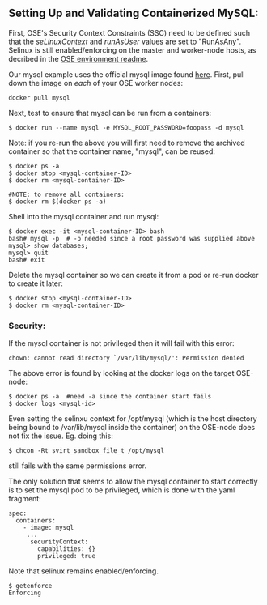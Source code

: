 ## Setting Up and Validating Containerized MySQL:

First, OSE's Security Context Constraints (SSC) need to be defined such that the *seLinuxContext* and *runAsUser* values are set to "RunAsAny". Selinux is still enabled/enforcing on the master and worker-node hosts, as decribed in the [OSE environment readme](ENV.md).

Our mysql example uses the official mysql image found [here](https://hub.docker.com/_/mysql/). First, pull down the image on *each* of your OSE worker nodes:

```
docker pull mysql
```

Next, test to ensure that mysql can be run from a containers:

```
$ docker run --name mysql -e MYSQL_ROOT_PASSWORD=foopass -d mysql
```

Note: if you re-run the above you will first need to remove the archived container so that the container name, "mysql", can be reused:

```
$ docker ps -a
$ docker stop <mysql-container-ID>
$ docker rm <mysql-container-ID>

#NOTE: to remove all containers:
$ docker rm $(docker ps -a)
```

Shell into the mysql container and run mysql:

```
$ docker exec -it <mysql-container-ID> bash
bash# mysql -p  # -p needed since a root password was supplied above
mysql> show databases;
mysql> quit
bash# exit
```

Delete the mysql container so we can create it from a pod or re-run docker to create it later:

```
$ docker stop <mysql-container-ID>
$ docker rm <mysql-container-ID>
```

### Security:
If the mysql container is not privileged then it will fail with this error:

```
chown: cannot read directory `/var/lib/mysql/': Permission denied
```

The above error is found by looking at the docker logs on the target OSE-node:

```
$ docker ps -a  #need -a since the container start fails
$ docker logs <mysql-id>
```

Even setting the selinxu context for /opt/mysql (which is the host directory being bound to /var/lib/mysql inside the container) on the OSE-node does not fix the issue. Eg. doing this:

```
$ chcon -Rt svirt_sandbox_file_t /opt/mysql
```
still fails with the same permissions error.

The only solution that seems to allow the mysql container to start correctly is to set the mysql pod to be privileged, which is done with the yaml fragment:

```
spec:
  containers:
    - image: mysql
     ...
      securityContext:
        capabilities: {}
        privileged: true
```

Note that selinux remains enabled/enforcing.

```
$ getenforce
Enforcing
```


